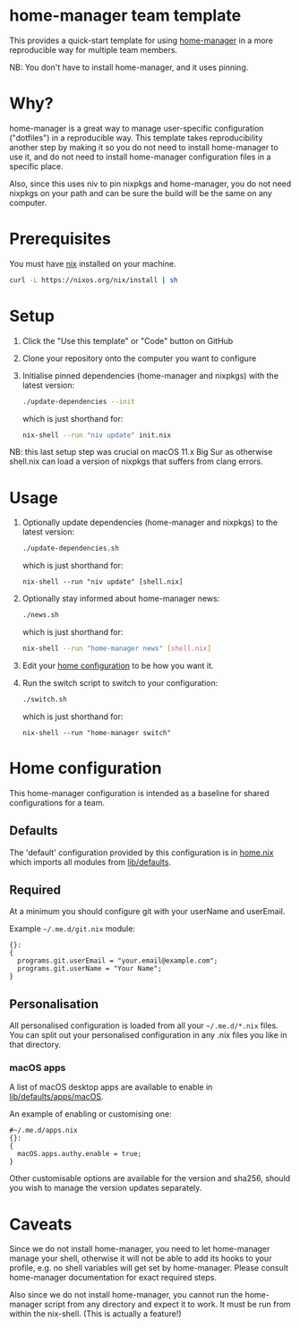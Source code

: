 # home-manager team template

This provides a quick-start template for using
[home-manager](https://github.com/rycee/home-manager) in a more
reproducible way for multiple team members.

NB: You don't have to install home-manager, and it uses pinning.

# Why?

home-manager is a great way to manage user-specific configuration
("dotfiles") in a reproducible way. This template takes
reproducibility another step by making it so you do not need to
install home-manager to use it, and do not need to install
home-manager configuration files in a specific place.

Also, since this uses niv to pin nixpkgs and home-manager, you do not
need nixpkgs on your path and can be sure the build will be the same
on any computer.

# Prerequisites

You must have [nix](https://nixos.org) installed on your machine.

```sh
curl -L https://nixos.org/nix/install | sh
```

# Setup

1. Click the "Use this template" or "Code" button on GitHub
1. Clone your repository onto the computer you want to configure
1. Initialise pinned dependencies (home-manager and nixpkgs) with the latest version:

   ```sh
   ./update-dependencies --init
   ```

   which is just shorthand for:

   ```sh
   nix-shell --run "niv update" init.nix
   ```

NB: this last setup step was crucial on macOS 11.x Big Sur as otherwise shell.nix
can load a version of nixpkgs that suffers from clang errors.

# Usage

1. Optionally update dependencies (home-manager and nixpkgs) to the latest version:

   ```sh
   ./update-dependencies.sh
   ```

   which is just shorthand for:

   ```
   nix-shell --run "niv update" [shell.nix]
   ```
2. Optionally stay informed about home-manager news:

   ```sh
   ./news.sh
   ```

   which is just shorthand for:

   ```sh
   nix-shell --run "home-manager news" [shell.nix]
   ```

3. Edit your [home configuration](#home-configuration) to be how you want it.
4. Run the switch script to switch to your configuration:

    ```sh
    ./switch.sh
    ```

    which is just shorthand for:

    ```
    nix-shell --run "home-manager switch"
    ```

# Home configuration

This home-manager configuration is intended as a baseline for shared configurations for a team.

## Defaults ##

The 'default' configuration provided by this configuration is in [home.nix](home.nix)
which imports all modules from [lib/defaults](lib/defaults).

## Required ##

At a minimum you should configure git with your userName and userEmail.

Example `~/.me.d/git.nix` module:

    {}:
    {
      programs.git.userEmail = "your.email@example.com";
      programs.git.userName = "Your Name";
    }

## Personalisation ##

All personalised configuration is loaded from all your `~/.me.d/*.nix` files. You can
split out your personalised configuration in any .nix files you like in that directory.

### macOS apps ###

A list of macOS desktop apps are available to enable in [lib/defaults/apps/macOS](lib/defaults/apps/macOS).

An example of enabling or customising one:

    #~/.me.d/apps.nix
    {}:
    {
      macOS.apps.authy.enable = true;
    }

Other customisable options are available for the version and sha256, should you wish to manage the version updates separately.

# Caveats

Since we do not install home-manager, you need to let home-manager
manage your shell, otherwise it will not be able to add its hooks to
your profile, e.g. no shell variables will get set by home-manager.
Please consult home-manager documentation for exact required steps.

Also since we do not install home-manager, you cannot run the
home-manager script from any directory and expect it to work. It must
be run from within the nix-shell. (This is actually a feature!)
